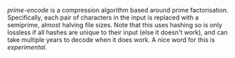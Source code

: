 *prime-encode* is a compression algorithm based around prime factorisation.
Specifically, each pair of characters in the input is replaced with a semiprime, almost halving
file sizes.
Note that this uses hashing so is only lossless if all hashes are unique to their input (else
it doesn't work), and can take multiple years to decode when it does work. A nice word for this
is *experimental*.
